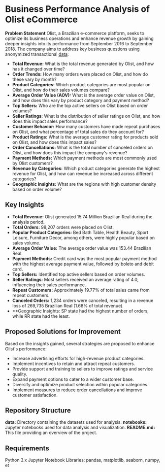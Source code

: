 # Business Performance Analysis of Olist eCommerce

**Problem Statement**
Olist, a Brazilian e-commerce platform, seeks to optimize its business operations and enhance revenue growth by gaining deeper insights into its performance from September 2016 to September 2018. The company aims to address key business questions using anonymized transactional [data](https://www.kaggle.com/datasets/olistbr/brazilian-ecommerce):
- **Total Revenue:** What is the total revenue generated by Olist, and how has it changed over time?
- **Order Trends:** How many orders were placed on Olist, and how do these vary by month?
- **Product Categories:** Which product categories are most popular on Olist, and how do their sales volumes compare?
- **Average Order Value (AOV):** What is the average order value on Olist, and how does this vary by product category and payment method?
- **Top Sellers:** Who are the top active sellers on Olist based on order volumes?
- **Seller Ratings:** What is the distribution of seller ratings on Olist, and how does this impact sales performance?
- **Customer Behavior:** How many customers have made repeat purchases on Olist, and what percentage of total sales do they account for?
- **Product Ratings:** What is the average customer rating for products sold on Olist, and how does this impact sales?
- **Order Cancellations:** What is the total number of canceled orders on Olist, and how does this impact the company's revenue?
- **Payment Methods:** Which payment methods are most commonly used by Olist customers?
- **Revenue by Categories:** Which product categories generate the highest revenue for Olist, and how can revenue be increased across different categories?
- **Geographic Insights:** What are the regions with high customer density based on order volume?

## Key Insights
- **Total Revenue:** Olist generated 15.74 Million Brazilian Real during the analysis period.
- **Total Orders:** 98,207 orders were placed on Olist.
- **Popular Product Categories:** Bed Bath Table, Health Beauty, Sport Leisure, Furniture Decor, among others, were highly popular based on sales volume.
- **Average Order Value:** The average order value was 153.44 Brazilian Real.
- **Payment Methods:** Credit card was the most popular payment method with the highest average payment value, followed by boleto and debit card.
- **Top Sellers:** Identified top active sellers based on order volumes.
- **Seller Ratings:** Most sellers received an average rating of 4.0, influencing their sales performance.
- **Repeat Customers:** Approximately 19.77% of total sales came from repeat customers.
- **Canceled Orders:** 1,234 orders were canceled, resulting in a revenue loss of 269,735 Brazilian Real (1.68% of total revenue).
- **Geographic Insights: SP state had the highest number of orders, while RR state had the least.

## Proposed Solutions for Improvement
Based on the insights gained, several strategies are proposed to enhance Olist's performance:
* Increase advertising efforts for high-revenue product categories.
* Implement incentives to retain and attract repeat customers.
* Provide support and training to sellers to improve ratings and service quality.
* Expand payment options to cater to a wider customer base.
* Diversify and optimize product selection within popular categories.
* Implement measures to reduce order cancellations and improve customer satisfaction.

## Repository Structure
**data:** Directory containing the datasets used for analysis.
**notebooks:** Jupyter notebooks used for data analysis and visualization.
**README.md:** This file providing an overview of the project.

## Requirements
Python 3.x
Jupyter Notebook
Libraries: pandas, matplotlib, seaborn, numpy, et

